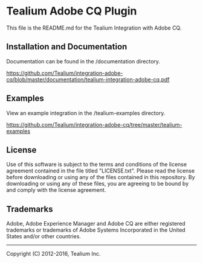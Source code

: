 # Tealium Adobe CQ Plugin

This file is the README.md for the Tealium Integration with Adobe CQ.

## Installation and Documentation

Documentation can be found in the /documentation directory.

https://github.com/Tealium/integration-adobe-cq/blob/master/documentation/tealium-integration-adobe-cq.pdf


## Examples

View an example integration in the /tealium-examples directory.

https://github.com/Tealium/integration-adobe-cq/tree/master/tealium-examples


## License

Use of this software is subject to the terms and conditions of the license agreement contained in the file titled "LICENSE.txt".  Please read the license before downloading or using any of the files contained in this repository. By downloading or using any of these files, you are agreeing to be bound by and comply with the license agreement.

## Trademarks

Adobe, Adobe Experience Manager and Adobe CQ are either registered trademarks or trademarks of Adobe Systems Incorporated in the United States and/or other countries.

---
Copyright (C) 2012-2016, Tealium Inc.
